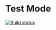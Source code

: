 # Test Mode
[![Build status](https://ci.appveyor.com/api/projects/status/0ogi08o5r4ybxj8x?svg=true)](https://ci.appveyor.com/project/DinaOrlova/test-mode)
